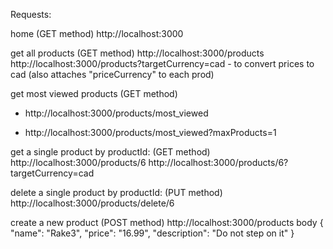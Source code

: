 Requests:

home (GET method)
http://localhost:3000

get all products (GET method)
http://localhost:3000/products
http://localhost:3000/products?targetCurrency=cad - to convert prices to cad (also attaches "priceCurrency" to each prod)

get most viewed products (GET method)

- http://localhost:3000/products/most_viewed

- http://localhost:3000/products/most_viewed?maxProducts=1

get a single product by productId: (GET method)
http://localhost:3000/products/6
http://localhost:3000/products/6?targetCurrency=cad

delete a single product by productId: (PUT method)
http://localhost:3000/products/delete/6

create a new product (POST method)
http://localhost:3000/products
body {
"name": "Rake3",
"price": "16.99",
"description": "Do not step on it"
}
